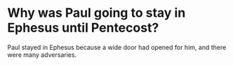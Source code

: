 # Why was Paul going to stay in Ephesus until Pentecost?

Paul stayed in Ephesus because a wide door had opened for him, and there were many adversaries.
